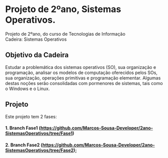 # Projeto de 2ºano, Sistemas Operativos.
Projeto de 2ºano, do curso de Tecnologias de Informação <br>
Cadeira: Sistemas Operativos

## Objetivo da Cadeira
Estudar a problemática dos sistemas operativos (SO), sua organização e programação, analisar os modelos de computação oferecidos pelos SOs, sua organização, operações primitivas e programação elementar. Algumas destas noções serão consolidadas com pormenores de sistemas, tais como o Windows e o Linux.

## Projeto
Este projeto tem 2 fases: <br>
#### 1. Branch Fase1 (https://github.com/Marcos-Sousa-Developer/2ano-SistemasOperativos/tree/Fase1) <br>
#### 2. Branch Fase2 (https://github.com/Marcos-Sousa-Developer/2ano-SistemasOperativos/tree/Fase2);

